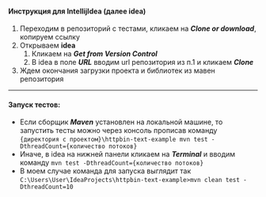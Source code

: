 #### Инструкция для IntellijIdea (далее idea)
1. Переходим в репозиторий с тестами, кликаем на ***Clone or download***, копируем ссылку
2. Открываем **idea**
   1. Кликаем на ***Get from Version Control***
   2. В idea в поле ***URL*** вводим url репозитория из п.1 и кликаем ***Clone***
3. Ждем окончания загрузки проекта и библиотек из мавен репозитория
---
#### Запуск тестов:
- Если сборщик ***Maven*** установлен на локальной машине, то запустить тесты можно через консоль прописав команду 
`{директория с проектом}\httpbin-text-example mvn test -DthreadCount={количество потоков}`
- Иначе, в idea на нижней панели кликаем на ***Terminal*** и вводим команду `mvn test -DthreadCount={количество потоков}`
- В моем случае команда для запуска выглядит так `C:\Users\User\IdeaProjects\httpbin-text-example>mvn clean test -DthreadCount=10`
